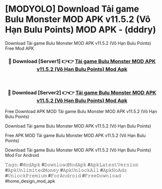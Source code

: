 # [MODYOLO] Download Tải game Bulu Monster MOD APK v11.5.2 (Vô Hạn Bulu Points) MOD APK - (dddry)
Download Tải game Bulu Monster MOD APK v11.5.2 (Vô Hạn Bulu Points) Free Mod APK

<div align="center">
<h3>🔴 Download [Server1] 👉👉 <a href="https://apk-comot.site?title=Tải_game_Bulu_Monster_MOD_APK_v11.5.2_(Vô_Hạn_Bulu_Points)">Tải game Bulu Monster MOD APK v11.5.2 (Vô Hạn Bulu Points) Mod Apk</a></h3><br>

<h3>🔴 Download [Server2] 👉👉 <a href="https://apk-comot.site?title=Tải_game_Bulu_Monster_MOD_APK_v11.5.2_(Vô_Hạn_Bulu_Points)">Tải game Bulu Monster MOD APK v11.5.2 (Vô Hạn Bulu Points) Mod Apk</a></h3>
</div>


Free Download APK MOD Tải game Bulu Monster MOD APK v11.5.2 (Vô Hạn Bulu Points)

Download Tải game Bulu Monster MOD APK v11.5.2 (Vô Hạn Bulu Points) 

Free APK MOD Tải game Bulu Monster MOD APK v11.5.2 (Vô Hạn Bulu Points) 

Download Tải game Bulu Monster MOD APK v11.5.2 (Vô Hạn Bulu Points) Mod For Android

𝚃𝚊𝚐𝚜: #𝙼𝚘𝚍𝙰𝚙𝚔 #𝙳𝚘𝚠𝚗𝚕𝚘𝚊𝚍𝙼𝚘𝚍𝙰𝚙𝚔 #𝙰𝚙𝚔𝙻𝚊𝚝𝚎𝚜𝚝𝚅𝚎𝚛𝚜𝚒𝚘𝚗 #𝙰𝚙𝚔𝚄𝚗𝚕𝚒𝚖𝚒𝚝𝚎𝚍𝙼𝚘𝚗𝚎𝚢 #𝙰𝚙𝚔𝚄𝚗𝚕𝚘𝚌𝚔𝙰𝚕𝚕 #𝙰𝚙𝚔𝙽𝚘𝙰𝚍𝚜 #𝚄𝚗𝚕𝚘𝚌𝚔𝙿𝚛𝚎𝚖𝚒𝚞𝚖 #𝙵𝚘𝚛𝙰𝚗𝚍𝚛𝚘𝚒𝚍 #𝙵𝚛𝚎𝚎𝙳𝚘𝚠𝚗𝚕𝚘𝚊𝚍 #home_design_mod_apk